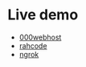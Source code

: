 # Live demo

- [000webhost](https://snotty-nosed-arraig.000webhostapp.com)
- [rahcode](https://soundflower.app.rahcode.com)
- [ngrok](https://8a42-2806-2f0-5521-fe9e-55ed-394d-9698-7f10.ngrok-free.app)
